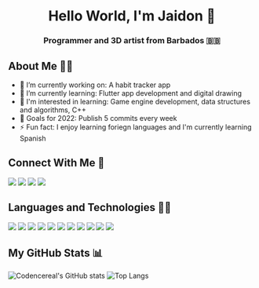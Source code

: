 <h1 align="center">Hello World, I'm Jaidon 👋</h1>
<h3 align="center">Programmer and 3D artist from Barbados 🇧🇧</h3>

## About Me 🙋‍♂️

- 🔭 I’m currently working on: A habit tracker app
- 🌱 I’m currently learning: Flutter app development and digital drawing
- 🌴 I'm interested in learning: Game engine development, data structures and algorithms, C++
- 🥅 Goals for 2022: Publish 5 commits every week
- ⚡ Fun fact: I enjoy learning foriegn languages and I'm currently learning Spanish

## Connect With Me 🤝

<p align="left">
<a href="https://www.linkedin.com/in/jaidonnelson/"><img src="https://img.icons8.com/fluent/48/000000/linkedin.png"/></a>
<a href="https://twitter.com/codencereal"><img src="https://img.icons8.com/fluent/48/000000/twitter.png"/></a>
<a href="https://www.instagram.com/codencereal/"><img src="https://img.icons8.com/fluent/48/000000/instagram-new.png"/></a>
<a href="mailto:jaidonkdnelson@gmail.com"><img src="https://img.icons8.com/fluency/48/000000/email-open.png"/></a>
</p>

## Languages and Technologies 👨‍💻

<p align="left">
<img src="https://img.icons8.com/color/48/000000/html-5--v1.png"/>
<img src="https://img.icons8.com/color/48/000000/css3.png"/>
<img src="https://img.icons8.com/color/48/000000/sass.png"/>  
<img src="https://img.icons8.com/color/48/000000/javascript--v1.png"/>
<img src="https://img.icons8.com/color/48/000000/nodejs.png"/>
<img src="https://img.icons8.com/color/48/000000/flutter.png"/>
<img src="https://img.icons8.com/officel/48/000000/react.png"/>
<img src="https://img.icons8.com/color/48/000000/c-plus-plus-logo.png"/>
<img src="https://img.icons8.com/color/48/000000/git.png"/>
<img src="https://img.icons8.com/color/48/000000/visual-studio-code-2019.png"/>
<img src="https://img.icons8.com/color/48/000000/figma--v1.png"/>
</p>

## My GitHub Stats 📊

![Codencereal's GitHub stats](https://github-readme-stats.vercel.app/api?username=codencereal&theme=dark)
![Top Langs](https://github-readme-stats.vercel.app/api/top-langs/?username=codencereal&theme=dark)
